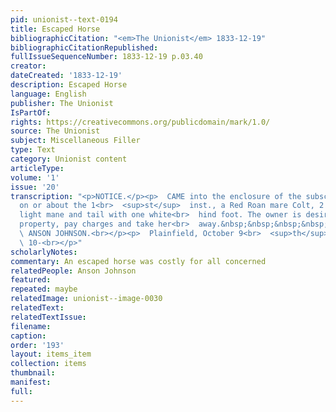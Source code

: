 ```yaml
---
pid: unionist--text-0194
title: Escaped Horse
bibliographicCitation: "<em>The Unionist</em> 1833-12-19"
bibliographicCitationRepublished: 
fullIssueSequenceNumber: 1833-12-19 p.03.40
creator: 
dateCreated: '1833-12-19'
description: Escaped Horse
language: English
publisher: The Unionist
IsPartOf: 
rights: https://creativecommons.org/publicdomain/mark/1.0/
source: The Unionist
subject: Miscellaneous Filler
type: Text
category: Unionist content
articleType: 
volume: '1'
issue: '20'
transcription: "<p>NOTICE.</p><p>  CAME into the enclosure of the subscriber in Plainfield,
  on or about the 1<br>  <sup>st</sup>  inst., a Red Roan mare Colt, 2 years old,
  light mane and tail with one white<br>  hind foot. The owner is desired to prove
  property, pay charges and take her<br>  away.&nbsp;&nbsp;&nbsp;&nbsp;&nbsp;&nbsp;&nbsp;&nbsp;&nbsp;&nbsp;&nbsp;&nbsp;<br>
  \ ANSON JOHNSON.<br></p><p>  Plainfield, October 9<br>  <sup>th</sup>  1833.&nbsp;&nbsp;&nbsp;&nbsp;&nbsp;&nbsp;&nbsp;&nbsp;&nbsp;&nbsp;&nbsp;&nbsp;&nbsp;&nbsp;&nbsp;&nbsp;&nbsp;&nbsp;&nbsp;&nbsp;&nbsp;&nbsp;&nbsp;&nbsp;&nbsp;&nbsp;&nbsp;&nbsp;&nbsp;&nbsp;&nbsp;&nbsp;&nbsp;&nbsp;&nbsp;&nbsp;&nbsp;&nbsp;&nbsp;&nbsp;&nbsp;&nbsp;&nbsp;&nbsp;&nbsp;&nbsp;&nbsp;&nbsp;&nbsp;&nbsp;&nbsp;&nbsp;&nbsp;&nbsp;&nbsp;&nbsp;&nbsp;&nbsp;&nbsp;&nbsp;&nbsp;<br>
  \ 10-<br></p>"
scholarlyNotes: 
commentary: An escaped horse was costly for all concerned
relatedPeople: Anson Johnson
featured: 
repeated: maybe
relatedImage: unionist--image-0030
relatedText: 
relatedTextIssue: 
filename: 
caption: 
order: '193'
layout: items_item
collection: items
thumbnail: 
manifest: 
full: 
---
```


